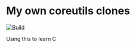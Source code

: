 # My own coreutils clones
[![Build](https://github.com/hello-smile6/custom-c-utils/actions/workflows/build.yml/badge.svg)](https://github.com/hello-smile6/custom-c-utils/actions/workflows/build.yml)

Using this to learn C